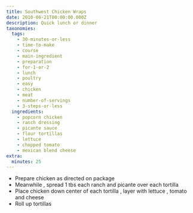 ```yaml
---
title: Southwest Chicken Wraps
date: 2010-06-21T00:00:00.000Z
description: Quick lunch or dinner
taxonomies:
  tags:
    - 30-minutes-or-less
    - time-to-make
    - course
    - main-ingredient
    - preparation
    - for-1-or-2
    - lunch
    - poultry
    - easy
    - chicken
    - meat
    - number-of-servings
    - 3-steps-or-less
  ingredients:
    - popcorn chicken
    - ranch dressing
    - picante sauce
    - flour tortillas
    - lettuce
    - chopped tomato
    - mexican blend cheese
extra:
  minutes: 25
---
```

 - Prepare chicken as directed on package
 - Meanwhile , spread 1 tbs each ranch and picante over each tortilla
 - Place chicken down center of each tortilla , layer with lettuce , tomato and cheese
 - Roll up tortillas
